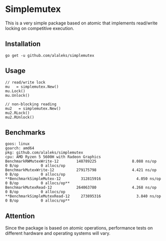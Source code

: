 # Simplemutex

This is a very simple package based on atomic that implements read/write locking on competitive execution.

## Installation

```go get -u github.com/alaleks/simplemutex```

## Usage
```
// read/write lock
mu   = simplemutex.New()
mu.Lock()
mu.Unlock()

// non-blocking reading
mu2   = simplemutex.New()
mu2.RLock()
mu2.RUnlock()
``` 

## Benchmarks
```
goos: linux
goarch: amd64
pkg: github.com/alaleks/simplemutex
cpu: AMD Ryzen 5 5600H with Radeon Graphics         
BenchmarkRWMutexWrite-12        148789225                8.088 ns/op           0 B/op          0 allocs/op
BenchmarkMutexWrite-12          279175798                4.421 ns/op           0 B/op          0 allocs/op
**BenchmarkSimpleMutex-12         312815916                4.050 ns/op           0 B/op          0 allocs/op**
BenchmarkMutexRead-12           264063780                4.268 ns/op           0 B/op          0 allocs/op
**BenchmarkSimpleMutexRead-12     273895316                3.840 ns/op           0 B/op          0 allocs/op**
```

## Attention
Since the package is based on atomic operations, performance tests on different hardware and operating systems will vary.